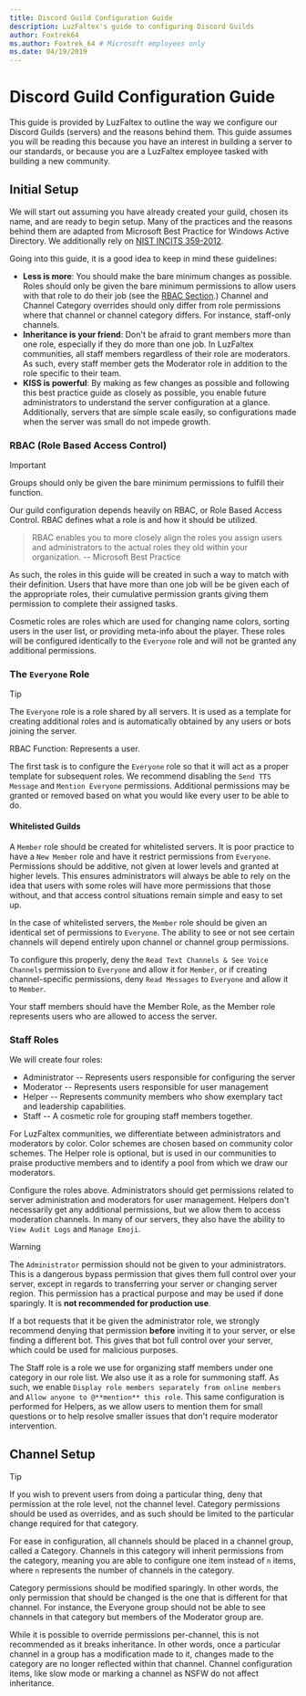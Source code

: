 ```yaml
---
title: Discord Guild Configuration Guide
description: LuzFaltex's guide to configuring Discord Guilds
author: Foxtrek64
ms.author: Foxtrek_64 # Microsoft employees only
ms.date: 04/19/2019
---
```


# Discord Guild Configuration Guide

This guide is provided by LuzFaltex to outline the way we configure our Discord Guilds (servers) and the reasons behind them. This guide assumes you will be reading this because you have an interest in building a server to our standards, or because you are a LuzFaltex employee tasked with building a new community.

## Initial Setup

We will start out assuming you have already created your guild, chosen its name, and are ready to begin setup. Many of the practices and the reasons behind them are adapted from Microsoft Best Practice for Windows Active Directory. We additionally rely on [NIST INCITS 359-2012](https://standards.incits.org/apps/group_public/project/details.php?project_id=1658).

Going into this guide, it is a good idea to keep in mind these guidelines:

* **Less is more**: You should make the bare minimum changes as possible. Roles should only be given the bare minimum permissions to allow users with that role to do their job (see the [RBAC Section](#RBAC-Role-Based-Access-Control).) Channel and Channel Category overrides should only differ from role permissions where that channel or channel category differs. For instance, staff-only channels.
* **Inheritance is your friend**: Don't be afraid to grant members more than one role, especially if they do more than one job. In LuzFaltex communities, all staff members regardless of their role are moderators. As such, every staff member gets the Moderator role in addition to the role specific to their team.
* **KISS is powerful**: By making as few changes as possible and following this best practice guide as closely as possible, you enable future administrators to understand the server configuration at a glance. Additionally, servers that are simple scale easily, so configurations made when the server was small do not impede growth.

### RBAC (Role Based Access Control)

> [!IMPORTANT]
> Groups should only be given the bare minimum permissions to fulfill their function.

Our guild configuration depends heavily on RBAC, or Role Based Access Control. RBAC defines what a role is and how it should be utilized.

> RBAC enables you to more closely align the roles you assign users and administrators to the actual roles they old within your organization. -- Microsoft Best Practice

As such, the roles in this guide will be created in such a way to match with their definition. Users that have more than one job will be be given each of the appropriate roles, their cumulative permission grants giving them permission to complete their assigned tasks.

Cosmetic roles are roles which are used for changing name colors, sorting users in the user list, or providing meta-info about the player. These roles will be configured identically to the `Everyone` role and will not be granted any additional permissions.

### The `Everyone` Role

> [!TIP]
> The `Everyone` role is a role shared by all servers. It is used as a template for creating additional roles and is automatically obtained by any users or bots joining the server.
>
> RBAC Function: Represents a user.

The first task is to configure the `Everyone` role so that it will act as a proper template for subsequent roles. We recommend disabling the `Send TTS Message` and `Mention Everyone` permissions. Additional permissions may be granted or removed based on what you would like every user to be able to do.

#### Whitelisted Guilds

A `Member` role should be created for whitelisted servers. It is poor practice to have a `New Member` role and have it restrict permissions from `Everyone`. Permissions should be additive, not given at lower levels and granted at higher levels. This ensures administrators will always be able to rely on the idea that users with some roles will have more permissions that those without, and that access control situations remain simple and easy to set up.

In the case of whitelisted servers, the `Member` role should be given an identical set of permissions to `Everyone`. The ability to see or not see certain channels will depend entirely upon channel or channel group permissions.

To configure this properly, deny the `Read Text Channels & See Voice Channels` permission to `Everyone` and allow it for `Member`, or if creating channel-specific permissions, deny `Read Messages` to `Everyone` and allow it to `Member`.

Your staff members should have the Member Role, as the Member role represents users who are allowed to access the server.

### Staff Roles

We will create four roles:

* Administrator -- Represents users responsible for configuring the server
* Moderator -- Represents users responsible for user management
* Helper -- Represents community members who show exemplary tact and leadership capabilities.
* Staff -- A cosmetic role for grouping staff members together.

For LuzFaltex communities, we differentiate between administrators and moderators by color. Color schemes are chosen based on community color schemes. The Helper role is optional, but is used in our communities to praise productive members and to identify a pool from which we draw our moderators.

Configure the roles above. Administrators should get permissions related to server administration and moderators for user management. Helpers don't necessarily get any additional permissions, but we allow them to access moderation channels. In many of our servers, they also have the ability to `View Audit Logs` and `Manage Emoji`.

> [!WARNING]
> The `Administrator` permission should not be given to your administrators. This is a dangerous bypass permission that gives them full control over your server, except in regards to transferring your server or changing server region. This permission has a practical purpose and may be used if done sparingly. It is **not recommended for production use**.
>
> If a bot requests that it be given the administrator role, we strongly recommend denying that permission **before** inviting it to your server, or else finding a different bot. This gives that bot full control over your server, which could be used for malicious purposes.

The Staff role is a role we use for organizing staff members under one category in our role list. We also use it as a role for summoning staff. As such, we enable `Display role members separately from online members` and `Allow anyone to @**mention** this role`. This same configuration is performed for Helpers, as we allow users to mention them for small questions or to help resolve smaller issues that don't require moderator intervention.

## Channel Setup

> [!TIP]
> If you wish to prevent users from doing a particular thing, deny that permission at the role level, not the channel level. Category permissions should be used as overrides, and as such should be limited to the particular change required for that category.

For ease in configuration, all channels should be placed in a channel group, called a Category. Channels in this category will inherit permissions from the category, meaning you are able to configure one item instead of `n` items, where `n` represents the number of channels in the category.

Category permissions should be modified sparingly. In other words, the only permission that should be changed is the one that is different for that channel. For instance, the Everyone group should not be able to see channels in that category but members of the Moderator group are.

While it is possible to override permissions per-channel, this is not recommended as it breaks inheritance. In other words, once a particular channel in a group has a modification made to it, changes made to the category are no longer reflected within that channel. Channel configuration items, like slow mode or marking a channel as NSFW do not affect inheritance.